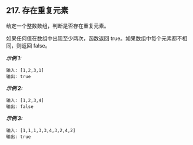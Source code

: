 ## 217. 存在重复元素

给定一个整数数组，判断是否存在重复元素。

如果任何值在数组中出现至少两次，函数返回 true。如果数组中每个元素都不相同，则返回 false。

***示例 1:***
```
输入: [1,2,3,1]
输出: true
```

***示例 2:***

```
输入: [1,2,3,4]
输出: false
```

***示例 3:***
```
输入: [1,1,1,3,3,4,3,2,4,2]
输出: true
```

